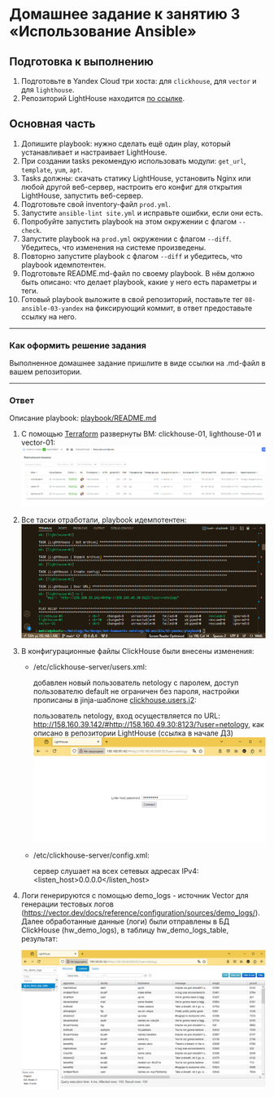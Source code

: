 # Домашнее задание к занятию 3 «Использование Ansible»

## Подготовка к выполнению

1. Подготовьте в Yandex Cloud три хоста: для `clickhouse`, для `vector` и для `lighthouse`.
2. Репозиторий LightHouse находится [по ссылке](https://github.com/VKCOM/lighthouse).

## Основная часть

1. Допишите playbook: нужно сделать ещё один play, который устанавливает и настраивает LightHouse.
2. При создании tasks рекомендую использовать модули: `get_url`, `template`, `yum`, `apt`.
3. Tasks должны: скачать статику LightHouse, установить Nginx или любой другой веб-сервер, настроить его конфиг для открытия LightHouse, запустить веб-сервер.
4. Подготовьте свой inventory-файл `prod.yml`.
5. Запустите `ansible-lint site.yml` и исправьте ошибки, если они есть.
6. Попробуйте запустить playbook на этом окружении с флагом `--check`.
7. Запустите playbook на `prod.yml` окружении с флагом `--diff`. Убедитесь, что изменения на системе произведены.
8. Повторно запустите playbook с флагом `--diff` и убедитесь, что playbook идемпотентен.
9. Подготовьте README.md-файл по своему playbook. В нём должно быть описано: что делает playbook, какие у него есть параметры и теги.
10. Готовый playbook выложите в свой репозиторий, поставьте тег `08-ansible-03-yandex` на фиксирующий коммит, в ответ предоставьте ссылку на него.

---

### Как оформить решение задания

Выполненное домашнее задание пришлите в виде ссылки на .md-файл в вашем репозитории.

---

### Ответ

Описание playbook: [playbook/README.md](playbook/README.md)

1. С помощью [Terraform](terraform/) развернуты ВМ: clickhouse-01, lighthouse-01 и vector-01:
    ![](img/08-03-01-01-01.png)

2. Все таски отработали, playbook идемпотентен:
    ![](img/08-03-01-02-01.png)

3. В конфигурационные файлы ClickHouse были внесены изменения: 
    * /etc/clickhouse-server/users.xml:
    
        добавлен новый пользователь netology с паролем, доступ пользователю default не ограничен без пароля, настройки прописаны в jinja-шаблоне [clickhouse.users.j2](playbook/templates/clickhouse.users.j2):
        
        пользователь netology, вход осуществляется по URL: http://158.160.39.142/#http://158.160.49.30:8123/?user=netology, как описано в репозитории LightHouse (ссылка в начале ДЗ)
        ![](img/08-03-01-03-01.png)
    * /etc/clickhouse-server/config.xml:
        
        сервер слушает на всех сетевых адресах IPv4: <listen_host>0.0.0.0</listen_host>

4. Логи генерируются с помощью demo_logs - источник Vector для генерации тестовых логов (https://vector.dev/docs/reference/configuration/sources/demo_logs/). Далее обработанные данные (логи) были отправлены в БД ClickHouse (hw_demo_logs), в таблицу hw_demo_logs_table, результат:

    ![](img/08-03-01-04-01.png)
